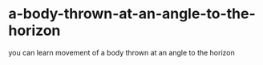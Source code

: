 # a-body-thrown-at-an-angle-to-the-horizon

you can learn movement of a body thrown at an angle to the horizon
